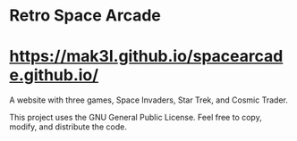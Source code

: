 # Retro Space Arcade
# https://mak3l.github.io/spacearcade.github.io/

A website with three games, Space Invaders, Star Trek, and Cosmic Trader.

This project uses the GNU General Public License. Feel free to copy, modify, and distribute the code.